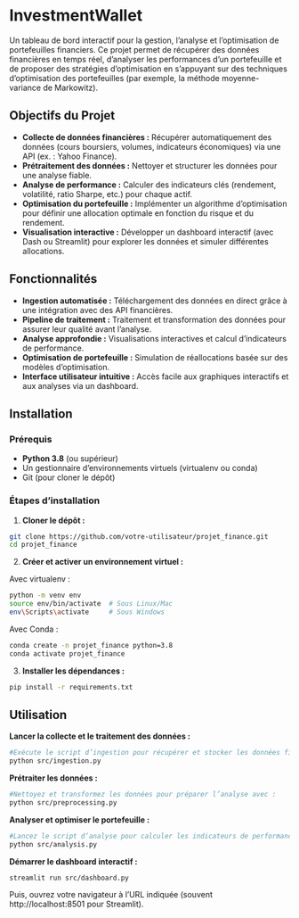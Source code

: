 # InvestmentWallet

Un tableau de bord interactif pour la gestion, l’analyse et l’optimisation de portefeuilles financiers. Ce projet permet de récupérer des données financières en temps réel, d’analyser les performances d’un portefeuille et de proposer des stratégies d’optimisation en s’appuyant sur des techniques d’optimisation des portefeuilles (par exemple, la méthode moyenne-variance de Markowitz).

## Objectifs du Projet

- **Collecte de données financières :** Récupérer automatiquement des données (cours boursiers, volumes, indicateurs économiques) via une API (ex. : Yahoo Finance).
- **Prétraitement des données :** Nettoyer et structurer les données pour une analyse fiable.
- **Analyse de performance :** Calculer des indicateurs clés (rendement, volatilité, ratio Sharpe, etc.) pour chaque actif.
- **Optimisation du portefeuille :** Implémenter un algorithme d’optimisation pour définir une allocation optimale en fonction du risque et du rendement.
- **Visualisation interactive :** Développer un dashboard interactif (avec Dash ou Streamlit) pour explorer les données et simuler différentes allocations.

## Fonctionnalités

- **Ingestion automatisée :** Téléchargement des données en direct grâce à une intégration avec des API financières.
- **Pipeline de traitement :** Traitement et transformation des données pour assurer leur qualité avant l’analyse.
- **Analyse approfondie :** Visualisations interactives et calcul d’indicateurs de performance.
- **Optimisation de portefeuille :** Simulation de réallocations basée sur des modèles d’optimisation.
- **Interface utilisateur intuitive :** Accès facile aux graphiques interactifs et aux analyses via un dashboard.


## Installation

### Prérequis

- **Python 3.8** (ou supérieur)
- Un gestionnaire d’environnements virtuels (virtualenv ou conda)
- Git (pour cloner le dépôt)

### Étapes d’installation

1. **Cloner le dépôt :**
```bash
git clone https://github.com/votre-utilisateur/projet_finance.git
cd projet_finance
```

2. **Créer et activer un environnement virtuel :**

Avec virtualenv :
```bash
python -m venv env
source env/bin/activate  # Sous Linux/Mac
env\Scripts\activate     # Sous Windows
```
Avec Conda :
```bash
conda create -n projet_finance python=3.8
conda activate projet_finance
```
3. **Installer les dépendances :**

```bash
pip install -r requirements.txt
```

## Utilisation 

**Lancer la collecte et le traitement des données :**

```bash
#Exécute le script d’ingestion pour récupérer et stocker les données financières dans le dossier data/raw
python src/ingestion.py  
```
**Prétraiter les données :**

```bash
#Nettoyez et transformez les données pour préparer l’analyse avec :
python src/preprocessing.py
```
**Analyser et optimiser le portefeuille :**

```bash
#Lancez le script d’analyse pour calculer les indicateurs de performance et simuler l’optimisation du portefeuille :
python src/analysis.py
```

**Démarrer le dashboard interactif :**

```bash
streamlit run src/dashboard.py
```
Puis, ouvrez votre navigateur à l’URL indiquée (souvent http://localhost:8501 pour Streamlit).
